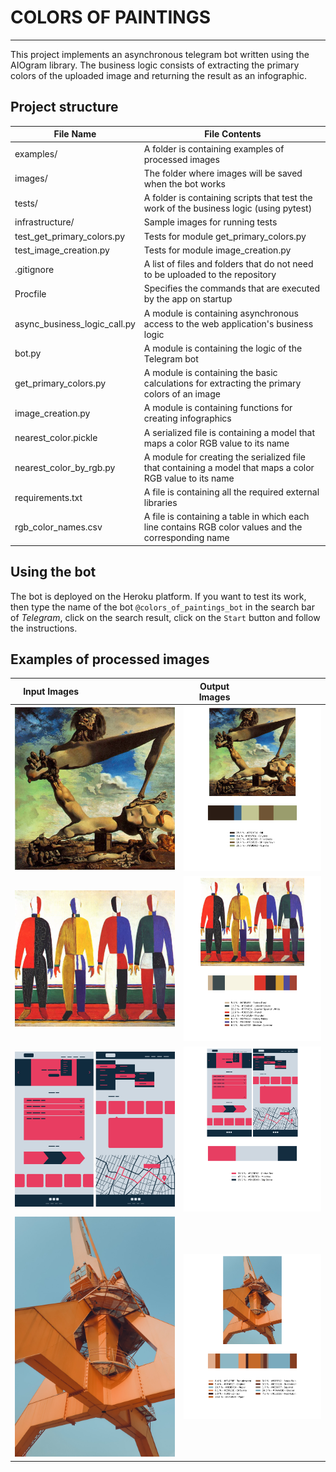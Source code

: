 # COLORS OF PAINTINGS
___
This project implements an asynchronous telegram bot 
written using the AIOgram library. The business 
logic consists of extracting the primary colors of 
the uploaded image and returning the result as an 
infographic.

## Project structure

File Name | File Contents
----------|---------------
examples/ | A folder is containing examples of processed images
images/ | The folder where images will be saved when the bot works
tests/ | A folder is containing scripts that test the work of the business logic (using pytest)
infrastructure/ | Sample images for running tests
test_get_primary_colors.py | Tests for module get_primary_colors.py
test_image_creation.py | Tests for module image_creation.py
.gitignore | A list of files and folders that do not need to be uploaded to the repository
Procfile | Specifies the commands that are executed by the app on startup
async_business_logic_call.py | A module is containing asynchronous access to the web application's business logic
bot.py | A module is containing the logic of the Telegram bot
get_primary_colors.py | A module is containing the basic calculations for extracting the primary colors of an image
image_creation.py | A module is containing functions for creating infographics
nearest_color.pickle | A serialized file is containing a model that maps a color RGB value to its name
nearest_color_by_rgb.py | A module for creating the serialized file that containing a model that maps a color RGB value to its name
requirements.txt | A file is containing all the required external libraries
rgb_color_names.csv | A file is containing a table in which each line contains RGB color values and the corresponding name

## Using the bot

The bot is deployed on the Heroku platform. If you 
want to test its work, then type the name of the bot 
`@colors_of_paintings_bot` in the search bar of 
*Telegram*, click on the search result, click on the 
`Start` button and follow the instructions.

## Examples of processed images

|<div style="width: 45%">Input Images</div> | <div style="width: 45%">Output Images</div>|
:-----------:|:-------------:
![input_1](/examples/input_1.png) | ![output_1](/examples/output_1.png)
![input_2](/examples/input_2.bmp) | ![output_2](/examples/output_2.png)
![input_3](/examples/input_3.jpeg) | ![output_3](/examples/output_3.png)
![input_4](/examples/input_4.jpg) | ![output_4](/examples/output_4.png)
